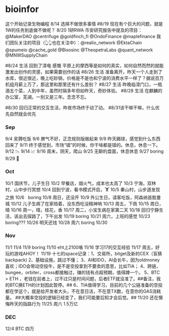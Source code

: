 # bioinfor
这个开始记录生物编程
8/14 选择不做很多事情
#8/19
现在有个巨大的问题，就是1W的任务到底做不做呢？
8/20
1研RWA
币安研究报告中提及的项目：
@MakerDAO  @centrifuge @goldfinch_fi @OndoFinance @maplefinance
我们团队关注的项目（👆👆也在关注中）：@realio_network @EktaChain @spumeio @cache_gold @Bixosinc @TheopetraLabs @quant_network @MNWSupplyChain

#8/24  生活 回到了漳电 感慨 平原上的摩西等是如何的真实，如何自然而然的就能激发出创作的灵感，如果需要创作的话
#8/26  生活 准备离开，昨天一个人走到了水库，很近很近，晚上吃砂锅，价格是不是也和宁波的消费水平一样了？据说百万机组月薪上万了，那这里和那里还有什么差别？
#8/27  生活 昨晚临漳门口，一瓶酒五个菜，人到中年，虽然时隔多年但如昨天，奇妙体验。
#8/28  生活 在麒麟的办公室，芜湖。一别又是三年。念念不忘。

#8/30
回归正常的交互生活，昨夜市场终于动了动。
#8/31该干嘛干嘛，什么优先自然就会优先


### Sep ###
9/4 吴贇吃饭
9/6 脾气不好，正念规则版做起来
9/9 昨天踢球，感觉到什么东西回来了
9/11 终于感觉到，市场“错”的时候，你干啥都是错的。休息，休息一下。
9/12 📉
9/14 📈
9/16 周末，阴天，爬山
9/25 无聊的盘面，休息休息
9/27 boring
9/29 🎑

### Oct ###
10/1 国庆节，儿子生日
10/2 早餐店，烟火气，成本也太高了
10/3 宁海，双林村，山中步行冥想
10/4 回到宁波，看书模式开启，🏋️
10/5 秦山村，山步道发现之旅
10/6   boring
10/8 周日，还没开
10/9 外公生日，请客吃饭，阿森纳首胜曼城
10/12 儿子生病了在家陪着，没东西吃没精神呐
10/13 周五，下雨
10/15 周日，晴
10/16 周一，晴，桂花，香
10/17 周二，小宝生病在家第二天
10/18 回归宁静生活，该出去探路了，下午出发
10/19   boring
10/21 周六，上班的感觉
10/23   boring???
10/26 明天还钱
10/28 周六 boring
10/30

### Nov ###
11/1
11/4
11/9 boring
11/10 eht上2100咯
11/16 学习17的交互经验
11/17 周五，好玩的游戏AHOY！
11/19 十七的space记录：1、交易所，bitget及新的CEX（盲猜backpack) 
                    2、基础设施，跳过不懂；
                    3、AI和IDO，AI会长牛，因为oldmoney喜欢；IDO会带动空投牛，是不是空投拿到不要卖的意思，比如TIA；
                    4、跨链，bungee，orbiter，cross都接触过，赚的钱有点超预期，值得蹲一个。
                    5、BTC > ETH ，老钱在前者上，过不过只是时间问题，后者ETF就没准了。##备注，我的BTC换ETH的计划因此暂停。##
                    6、TIA值得学习，目前的几个公链准备的空投都在学这个，就是给开发者大头，不在意日活，不在意TX数，在意你的GAS消耗量。 ##大概率空投的逻辑已经变了，我们可能要后知才会后觉。##
11/20 还在懊悔昨天的指路行为
11/25 周六 1.5万亿                    

### DEC ###
12/4 BTC 四万

